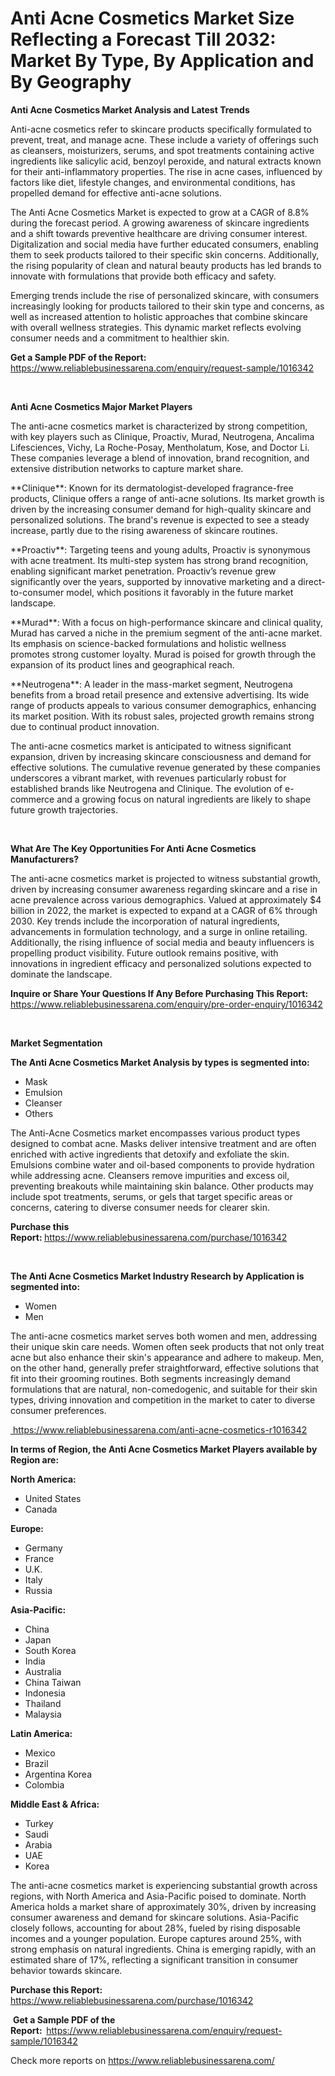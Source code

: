 <p><h1>Anti Acne Cosmetics Market Size Reflecting a Forecast Till 2032: Market By Type, By Application and By Geography</h1></p><p><strong>Anti Acne Cosmetics Market Analysis and Latest Trends</strong></p>
<p><p>Anti-acne cosmetics refer to skincare products specifically formulated to prevent, treat, and manage acne. These include a variety of offerings such as cleansers, moisturizers, serums, and spot treatments containing active ingredients like salicylic acid, benzoyl peroxide, and natural extracts known for their anti-inflammatory properties. The rise in acne cases, influenced by factors like diet, lifestyle changes, and environmental conditions, has propelled demand for effective anti-acne solutions.</p><p>The Anti Acne Cosmetics Market is expected to grow at a CAGR of 8.8% during the forecast period. A growing awareness of skincare ingredients and a shift towards preventive healthcare are driving consumer interest. Digitalization and social media have further educated consumers, enabling them to seek products tailored to their specific skin concerns. Additionally, the rising popularity of clean and natural beauty products has led brands to innovate with formulations that provide both efficacy and safety. </p><p>Emerging trends include the rise of personalized skincare, with consumers increasingly looking for products tailored to their skin type and concerns, as well as increased attention to holistic approaches that combine skincare with overall wellness strategies. This dynamic market reflects evolving consumer needs and a commitment to healthier skin.</p></p>
<p><strong>Get a Sample PDF of the Report:&nbsp;</strong> <a href="https://www.reliablebusinessarena.com/enquiry/request-sample/1016342?utm_campaign=3270&utm_medium=2&utm_source=Github&utm_content=ia&utm_term=04042025&utm_id=anti-acne-cosmetics">https://www.reliablebusinessarena.com/enquiry/request-sample/1016342</a></p>
<p>&nbsp;</p>
<p><strong>Anti Acne Cosmetics Major Market Players</strong></p>
<p><p>The anti-acne cosmetics market is characterized by strong competition, with key players such as Clinique, Proactiv, Murad, Neutrogena, Ancalima Lifesciences, Vichy, La Roche-Posay, Mentholatum, Kose, and Doctor Li. These companies leverage a blend of innovation, brand recognition, and extensive distribution networks to capture market share.</p><p>**Clinique**: Known for its dermatologist-developed fragrance-free products, Clinique offers a range of anti-acne solutions. Its market growth is driven by the increasing consumer demand for high-quality skincare and personalized solutions. The brand's revenue is expected to see a steady increase, partly due to the rising awareness of skincare routines.</p><p>**Proactiv**: Targeting teens and young adults, Proactiv is synonymous with acne treatment. Its multi-step system has strong brand recognition, enabling significant market penetration. Proactiv’s revenue grew significantly over the years, supported by innovative marketing and a direct-to-consumer model, which positions it favorably in the future market landscape.</p><p>**Murad**: With a focus on high-performance skincare and clinical quality, Murad has carved a niche in the premium segment of the anti-acne market. Its emphasis on science-backed formulations and holistic wellness promotes strong customer loyalty. Murad is poised for growth through the expansion of its product lines and geographical reach.</p><p>**Neutrogena**: A leader in the mass-market segment, Neutrogena benefits from a broad retail presence and extensive advertising. Its wide range of products appeals to various consumer demographics, enhancing its market position. With its robust sales, projected growth remains strong due to continual product innovation.</p><p>The anti-acne cosmetics market is anticipated to witness significant expansion, driven by increasing skincare consciousness and demand for effective solutions. The cumulative revenue generated by these companies underscores a vibrant market, with revenues particularly robust for established brands like Neutrogena and Clinique. The evolution of e-commerce and a growing focus on natural ingredients are likely to shape future growth trajectories.</p></p>
<p>&nbsp;</p>
<p><strong>What Are The Key Opportunities For Anti Acne Cosmetics Manufacturers?</strong></p>
<p><p>The anti-acne cosmetics market is projected to witness substantial growth, driven by increasing consumer awareness regarding skincare and a rise in acne prevalence across various demographics. Valued at approximately $4 billion in 2022, the market is expected to expand at a CAGR of 6% through 2030. Key trends include the incorporation of natural ingredients, advancements in formulation technology, and a surge in online retailing. Additionally, the rising influence of social media and beauty influencers is propelling product visibility. Future outlook remains positive, with innovations in ingredient efficacy and personalized solutions expected to dominate the landscape.</p></p>
<p><strong>Inquire or Share Your Questions If Any Before Purchasing This Report:</strong> <a href="https://www.reliablebusinessarena.com/enquiry/pre-order-enquiry/1016342?utm_campaign=3270&utm_medium=2&utm_source=Github&utm_content=ia&utm_term=04042025&utm_id=anti-acne-cosmetics">https://www.reliablebusinessarena.com/enquiry/pre-order-enquiry/1016342</a></p>
<p>&nbsp;</p>
<p><strong>Market Segmentation</strong></p>
<p><strong>The Anti Acne Cosmetics Market Analysis by types is segmented into:</strong></p>
<p><ul><li>Mask</li><li>Emulsion</li><li>Cleanser</li><li>Others</li></ul></p>
<p><p>The Anti-Acne Cosmetics market encompasses various product types designed to combat acne. Masks deliver intensive treatment and are often enriched with active ingredients that detoxify and exfoliate the skin. Emulsions combine water and oil-based components to provide hydration while addressing acne. Cleansers remove impurities and excess oil, preventing breakouts while maintaining skin balance. Other products may include spot treatments, serums, or gels that target specific areas or concerns, catering to diverse consumer needs for clearer skin.</p></p>
<p><strong>Purchase this Report:&nbsp;</strong><a href="https://www.reliablebusinessarena.com/purchase/1016342?utm_campaign=3270&utm_medium=2&utm_source=Github&utm_content=ia&utm_term=04042025&utm_id=anti-acne-cosmetics">https://www.reliablebusinessarena.com/purchase/1016342</a></p>
<p>&nbsp;</p>
<p><strong>The Anti Acne Cosmetics Market Industry Research by Application is segmented into:</strong></p>
<p><ul><li>Women</li><li>Men</li></ul></p>
<p><p>The anti-acne cosmetics market serves both women and men, addressing their unique skin care needs. Women often seek products that not only treat acne but also enhance their skin's appearance and adhere to makeup. Men, on the other hand, generally prefer straightforward, effective solutions that fit into their grooming routines. Both segments increasingly demand formulations that are natural, non-comedogenic, and suitable for their skin types, driving innovation and competition in the market to cater to diverse consumer preferences.</p></p>
<p><a href="https://www.reliablebusinessarena.com/anti-acne-cosmetics-r1016342?utm_campaign=3270&utm_medium=2&utm_source=Github&utm_content=ia&utm_term=04042025&utm_id=anti-acne-cosmetics">&nbsp;https://www.reliablebusinessarena.com/anti-acne-cosmetics-r1016342</a></p>
<p><strong>In terms of Region, the Anti Acne Cosmetics Market Players available by Region are:</strong></p>
<p>
    <p> <strong> North America: </strong>
        <ul>
            <li>United States</li>
            <li>Canada</li>
        </ul>
        </p> 
    <p> <strong> Europe: </strong>
        <ul>
            <li>Germany</li>
            <li>France</li>
            <li>U.K.</li>
            <li>Italy</li>
            <li>Russia</li>
        </ul>
        </p> 
    <p> <strong> Asia-Pacific: </strong>
        <ul>
            <li>China</li>
            <li>Japan</li>
            <li>South Korea</li>
            <li>India</li>
            <li>Australia</li>
            <li>China Taiwan</li>
            <li>Indonesia</li>
            <li>Thailand</li>
            <li>Malaysia</li>
        </ul>
        </p> 
    <p> <strong> Latin America: </strong>
        <ul>
            <li>Mexico</li>
            <li>Brazil</li>
            <li>Argentina Korea</li>
            <li>Colombia</li>
        </ul>
        </p> 
    <p> <strong> Middle East & Africa: </strong>
        <ul>
            <li>Turkey</li>
            <li>Saudi</li>
            <li>Arabia</li>
            <li>UAE</li>
            <li>Korea</li>
        </ul>
    </p>
    </p>
<p><p>The anti-acne cosmetics market is experiencing substantial growth across regions, with North America and Asia-Pacific poised to dominate. North America holds a market share of approximately 30%, driven by increasing consumer awareness and demand for skincare solutions. Asia-Pacific closely follows, accounting for about 28%, fueled by rising disposable incomes and a younger population. Europe captures around 25%, with strong emphasis on natural ingredients. China is emerging rapidly, with an estimated share of 17%, reflecting a significant transition in consumer behavior towards skincare.</p></p>
<p><strong>Purchase this Report: </strong><a href="https://www.reliablebusinessarena.com/purchase/1016342?utm_campaign=3270&utm_medium=2&utm_source=Github&utm_content=ia&utm_term=04042025&utm_id=anti-acne-cosmetics">https://www.reliablebusinessarena.com/purchase/1016342</a></p>
<p>&nbsp;<strong>Get a Sample PDF of the Report:&nbsp;&nbsp;</strong><a href="https://www.reliablebusinessarena.com/enquiry/request-sample/1016342?utm_campaign=3270&utm_medium=2&utm_source=Github&utm_content=ia&utm_term=04042025&utm_id=anti-acne-cosmetics">https://www.reliablebusinessarena.com/enquiry/request-sample/1016342</a></p>
<p><strong></strong></p>
<p>Check more reports on <a href="https://www.reliablebusinessarena.com/?utm_campaign=3270&utm_medium=2&utm_source=Github&utm_content=ia&utm_term=04042025&utm_id=anti-acne-cosmetics">https://www.reliablebusinessarena.com/</a></p>